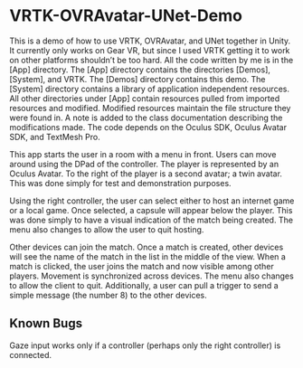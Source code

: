 # VRTK-OVRAvatar-UNet-Demo
This is a demo of how to use VRTK, OVRAvatar, and UNet together in Unity. It currently only works on Gear VR, but since I used VRTK getting it to work on other platforms shouldn’t be too hard. All the code written by me is in the [App] directory. The [App] directory contains the directories [Demos], [System], and VRTK. The [Demos] directory contains this demo. The [System] directory contains a library of application independent resources. All other directories under [App] contain resources pulled from imported resources and modified. Modified resources maintain the file structure they were found in. A note is added to the class documentation describing the modifications made. The code depends on the Oculus SDK, Oculus Avatar SDK, and TextMesh Pro.

This app starts the user in a room with a menu in front. Users can move around using the DPad of the controller. The player is represented by an Oculus Avatar. To the right of the player is a second avatar; a twin avatar. This was done simply for test and demonstration purposes.

Using the right controller, the user can select either to host an internet game or a local game. Once selected, a capsule will appear below the player. This was done simply to have a visual indication of the match being created. The menu also changes to allow the user to quit hosting.

Other devices can join the match. Once a match is created, other devices will see the name of the match in the list in the middle of the view. When a match is clicked, the user joins the match and now visible among other players. Movement is synchronized across devices. The menu also changes to allow the client to quit. Additionally, a user can pull a trigger to send a simple message (the number 8) to the other devices.

## Known Bugs ##
Gaze input works only if a controller (perhaps only the right controller) is connected.
